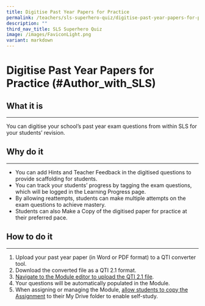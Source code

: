 ```yaml
---
title: Digitise Past Year Papers for Practice
permalink: /teachers/sls-superhero-quiz/digitise-past-year-papers-for-practice/
description: ""
third_nav_title: SLS Superhero Quiz
image: /images/FaviconLight.png
variant: markdown
---
```

<h1 class="page-title">Digitise Past Year Papers for Practice (#Author_with_SLS)</h1>
  <h2>What it is</h2>
  <hr>
  <p>You can digitise your school’s past year exam questions from within SLS for your students’ revision.</p>
  
  <h2>Why do it</h2>
  <hr>
  <ul>
    <li>You can add Hints and Teacher Feedback in the digitised questions to provide scaffolding for students.</li>
    <li>You can track your students’ progress by tagging the exam questions, which will be logged in the Learning Progress page.</li>
    <li>By allowing reattempts, students can make multiple attempts on the exam questions to achieve mastery.</li>
    <li>Students can also Make a Copy of the digitised paper for practice at their preferred pace.</li>
  </ul>
  
  <h2>How to do it</h2>
  <hr>
  <ol>
    <li>Upload your past year paper (in Word or PDF format) to a QTI converter tool.</li>
    <li>Download the converted file as a QTI 2.1 format.</li>
    <li><a target="_blank" href="/teacher-user-guide/author/upload-question-and-test-interoperability-qti-files/">Navigate to the Module editor to upload the QTI 2.1 file</a>.</li>
    <li>Your questions will be automatically populated in the Module.</li>
    <li>When assigning or managing the Module, <a target="_blank" href="/teacher-user-guide/assign/allow-students-to-copy-assignments/">allow students to copy the Assignment</a> to their My Drive folder to enable self-study.</li>
  </ol>